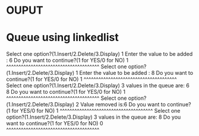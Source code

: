 # OUPUT
# Queue using linkedlist

Select one option?(1.Insert/2.Delete/3.Display)
1
Enter the value to be added :
6
Do you want to continue?(1 for YES/0 for NO)
1
^^^^^^^^^^^^^^^^^^^^^^^^^^^^^^^^^^^^^^
Select one option?(1.Insert/2.Delete/3.Display)
1
Enter the value to be added :
8
Do you want to continue?(1 for YES/0 for NO)
1
^^^^^^^^^^^^^^^^^^^^^^^^^^^^^^^^^^^^^^
Select one option?(1.Insert/2.Delete/3.Display)
3
values in the queue are: 6 8
Do you want to continue?(1 for YES/0 for NO)
1
^^^^^^^^^^^^^^^^^^^^^^^^^^^^^^^^^^^^^^
Select one option?(1.Insert/2.Delete/3.Display)
2
Value removed is:6
Do you want to continue?(1 for YES/0 for NO)
1
^^^^^^^^^^^^^^^^^^^^^^^^^^^^^^^^^^^^^^
Select one option?(1.Insert/2.Delete/3.Display)
3
values in the queue are:
8
Do you want to continue?(1 for YES/0 for NO)
0
^^^^^^^^^^^^^^^^^^^^^^^^^^^^^^^^^^^^^^
